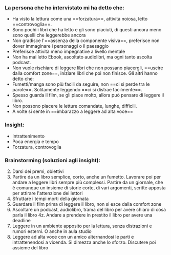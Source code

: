 ### La persona che ho intervistato mi ha detto che:
- Ha visto la lettura come una ==forzatura==, attività noiosa, letto ==controvoglia==.
- Sono pochi i libri che ha letto e gli sono piaciuti, di questi ancora meno sono quelli che leggerebbe ancora
- Non gradisce l'==assenza della componente visiva==, preferisce non dover immaginare i personaggi o il paesaggio
- Preferisce attività meno impegnative a livello mentale
- Non ha mai letto Ebook, ascoltato audiolibri, ma ogni tanto ascolta podcast.
- Non vuole rischiare di leggere libri che non possano piacergli, ==uscire dalla comfort zone==, iniziare libri che poi non finisce.
Gli altri hanno detto che:
- Fumetti/manga sono più facili da seguire, non ==ci si perde tra le parole==. Solitamente leggendo ==ci si distrae facilmente==.
- Spesso guarda il film, se gli piace molto, allora può pensare di leggere il libro.
- Non possono piacere le letture comandate, lunghe, difficili.
- A volte si sente in ==imbarazzo a leggere ad alta voce==
### Insight:
- Intrattenimento
- Poca energia e tempo
- Forzatura, controvoglia
### Brainstorming (soluzioni agli insight):
2. Darsi dei premi, obiettivi
7. Partire da un libro semplice, corto, anche un fumetto. Lavorare poi per andare a leggere libri sempre più complessi. Partire da un giornale, che è comunque un insieme di storie corte, di vari argomenti, scritte apposta per attirare l'attenzione dei lettori
4. Sfruttare i tempi morti della giornata
6. Guardare il film prima di leggere il libro, non si esce dalla comfort zone
5. Ascoltare un podcast, audiolibro, trama del libro per avere chiaro di cosa parla il libro
4z. Andare a prendere in prestito il libro per avere una deadline
3. Leggere in un ambiente apposito per la lettura, senza distrazioni e rumori esterni. O anche in aula studio
1. Leggere ad alta voce con un amico alternandosi le parti e intrattenendosi a vicenda. Si dimezza anche lo sforzo. Discutere poi assieme del libro